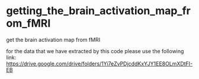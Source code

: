 # getting_the_brain_activation_map_from_fMRI
get the brain activation map from fMRI

for the data that we have extracted by this code please use the following link:
https://drive.google.com/drive/folders/1Yi7eZvPDjcddKxYJY1EE8OLmXDtFI-EB
